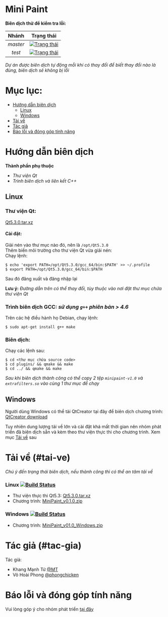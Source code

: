 Mini Paint
==========

**Biên dịch thử để kiểm tra lỗi:**  
 
Nhánh|Trạng thái
:--:|:--:
_master_|[![_Trạng thái_](https://travis-ci.org/manhtuvjp/mini-paint.svg?branch=master)](https://travis-ci.org/manhtuvjp/mini-paint)  
_test_|[![_Trạng thái_](https://travis-ci.org/manhtuvjp/mini-paint.svg?branch=test)](https://travis-ci.org/manhtuvjp/mini-paint)  

_Dự án được biên dịch tự động mỗi khi có thay đổi để biết thay đổi nào là đúng, biên dịch sẽ không bị lỗi_  


# Mục lục:

<!-- MarkdownTOC depth=3 -->

- [Hướng dẫn biên dịch](#huong-dan-bien-dich)
    - [Linux](#linux)
    - [Windows](#windows)
- [Tải về](#tai-ve)
- [Tác giả](#tac-gia)
- [Báo lỗi và đóng góp tính năng](#bao-loi-va-dong-gop-tinh-nang)

<!-- /MarkdownTOC -->








# Hướng dẫn biên dịch

**Thành phần phụ thuộc**

 - *Thư viện Qt*
 - *Trình biên dịch và liên kết C++*

## Linux

### Thư viện Qt:
[Qt5.3.0.tar.xz](https://db.tt/56yg44N7)

#### Cài đặt:
Giải nén vào thư mục nào đó, nên là `/opt/Qt5.3.0`  
Thêm biến môi trường cho thư viện Qt vừa giải nén:  
Chạy lệnh:

    $ echo 'export PATH=/opt/Qt5.3.0/gcc_64/bin:$PATH' >> ~/.profile
    $ export PATH=/opt/Qt5.3.0/gcc_64/bin:$PATH

Sau đó đăng xuất và đăng nhập lại

**Lưu ý:** *Đường dẫn trên có thể thay đổi, tùy thuộc vào nơi đặt thư mục chứa thư viện Qt*

### Trình biên dịch GCC: *sử dụng `g++` phiên bản > 4.6*  
Trên các hệ điều hành họ Debian, chạy lệnh:   

    $ sudo apt-get install g++ make  

### Biên dịch:
Chạy các lệnh sau:

    $ cd <thư mục chứa source code>
    $ cd plugins/ && qmake && make
    $ cd ../ && qmake && make

*Sau khi biên dịch thành công có thể copy 2 tệp `minipaint-v1.0` và `extrafilters.so` vào cùng 1 thư mục để chạy*

## Windows
Người dùng Windows có thể tải QtCreator tại đây để biên dịch chương trình:
[QtCreator download](http://qt-project.org/downloads)

Tuy nhiên dung lượng tải về lớn và cài đặt khá mất thời gian nên nhóm phát triển đã biên dịch sẵn và kèm theo thư viện thực thi cho chương trình. Xem mục [Tải về](tai-ve) sau

# Tải về (#tai-ve)
_Chú ý đến trạng thái biên dịch, nếu thành công thì có thể an tâm tải về_  

### Linux [![Build Status](https://drone.io/github.com/manhtuvjp/mini-paint/status.png)](https://drone.io/github.com/manhtuvjp/mini-paint/latest)
 - Thư viện thực thi Qt5.3: [Qt5.3.0.tar.xz](https://db.tt/56yg44N7)
 - Chương trình: [MiniPaint_v0.1.0.zip](https://drone.io/github.com/manhtuvjp/mini-paint/files/minipaint_v0.1.zip)

### Windows [![Build Status](https://travis-ci.org/manhtuvjp/mxe-paint.svg?branch=master)](https://travis-ci.org/manhtuvjp/mxe-paint)
 - Chương trình: [MiniPaint_v01.0_Windows.zip](https://db.tt/CHDB4wY8)

# Tác giả (#tac-gia)
Tác giả:
- Khang Mạnh Tử [@MT](manhtuvjp@gmail.com)
- Võ Hoài Phong [@phongchicken](hoaiphong95@gmail.com)

# Báo lỗi và đóng góp tính năng
Vui lòng góp ý cho nhóm phát triển [tại đây](https://github.com/manhtuvjp/mini-paint/issues?milestone=&sort=created&direction=desc&state=open)
